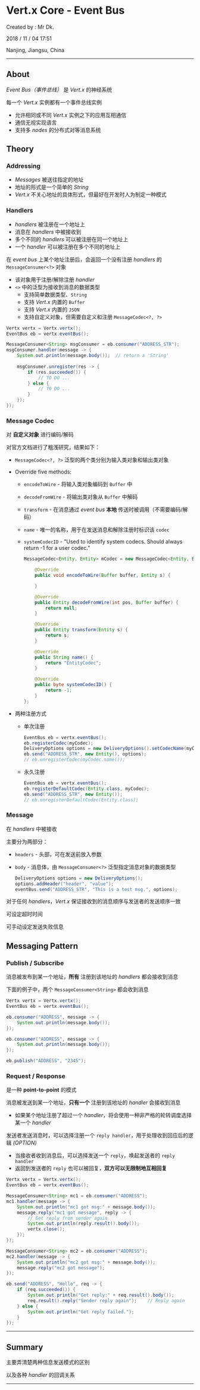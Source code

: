 # Vert.x Core - Event Bus

Created by : Mr Dk.

2018 / 11 / 04 17:51

Nanjing, Jiangsu, China

---

## About

_Event Bus（事件总线）_ 是 _Vert.x_ 的神经系统

每一个 _Vert.x_ 实例都有一个事件总线实例

* 允许相同或不同 _Vert.x_ 实例之下的应用互相通信
* 通信无视实现语言
* 支持多 _nodes_ 的分布式对等消息系统

## Theory

### Addressing

* _Messages_ 被送往指定的地址
* 地址的形式是一个简单的 _String_
* _Vert.x_ 不关心地址的具体形式，但最好在开发时人为制定一种模式

### Handlers

* _handlers_ 被注册在一个地址上
* 消息在 _handlers_ 中被接收到
* 多个不同的 _handlers_ 可以被注册在同一个地址上
* 一个 _handler_ 可以被注册在多个不同的地址上

在 _event bus_ 上某个地址注册后，会返回一个没有注册 _handlers_ 的 `MessageConsumer<?>` 对象

* 该对象用于注册/解除注册 _handler_
* `<>` 中的泛型为接收到消息的数据类型
  * 支持简单数据类型、`String`
  * 支持 _Vert.x_ 内置的 `Buffer`
  * 支持 _Vert.x_ 内置的 `JSON`
  * 支持自定义对象，但需要自定义和注册 `MessageCodec<?, ?>`

```java
Vertx vertx = Vertx.vertx();
EventBus eb = vertx.eventBus();

MessageConsumer<String> msgConsumer = eb.consumer("ADDRESS_STR");
msgConsumer.handler(message -> {
    System.out.println(message.body());  // return a 'String'
    
    msgConsumer.unregister(res -> {
        if (res.succeeded()) {
            // TO DO ...
        } else {
            // TO DO ...
        }
    });
});
```

### Message Codec

对 __自定义对象__ 进行编码/解码

对官方文档进行了粗浅研究，结果如下：

* `MessageCodec<?, ?>` 泛型的两个类分别为输入类对象和输出类对象

* Override five methods:

  * `encodeToWire` - 将输入类对象编码到 `Buffer` 中

  * `decodeFromWire` - 将输出类对象从 `Buffer` 中解码

  * `transform` - 在消息通过 _event bus_  __本地__ 传送时被调用（不需要编码/解码）

  * `name` - 唯一的名称，用于在发送消息和解除注册时标识该 `codec` 

  * `systemCodecID` - "Used to identify system codecs. Should always return -1 for a user codec."

    ```java
    MessageCodec<Entity, Entity> mCodec = new MessageCodec<Entity, Entity>() {
    
        @Override
        public void encodeToWire(Buffer buffer, Entity s) {
    
        }
    
        @Override
        public Entity decodeFromWire(int pos, Buffer buffer) {
            return null;
        }
    
        @Override
        public Entity transform(Entity s) {
            return s;
        }
    
        @Override
        public String name() {
            return "EntityCodec";
        }
    
        @Override
        public byte systemCodecID() {
            return -1;
        }
    };
    ```

* 两种注册方式

  * 单次注册

    ```java
    EventBus eb = vertx.eventBus();
    eb.registerCodec(myCodec);
    DeliveryOptions options = new DeliveryOptions().setCodecName(myCodec.name());
    eb.send("ADDRESS_STR", new Entity(), options);
    // eb.unregisterCodec(myCodec.name());
    ```

  * 永久注册

    ```java
    EventBus eb = vertx.eventBus();
    eb.registerDefaultCodec(Entity.class, myCodec);
    eb.send("ADDRESS_STR", new Entity());
    // eb.unregisterDefaultCodec(Entity.class);
    ```

### Message

在 _handlers_ 中被接收

主要分为两部分：

* `headers` - 头部，可在发送前放入参数

* `body` - 消息体，由 `MessageConsumer<?>` 泛型指定消息对象的数据类型

  ```java
  DeliveryOptions options = new DeliveryOptions();
  options.addHeader("header", "value");
  eventBus.send("ADDRESS_STR", "This is a test msg.", options);
  ```

对于任何 _handlers_，_Vert.x_ 保证接收到的消息顺序与发送者的发送顺序一致

可设定超时时间

可手动设定发送失败信息

## Messaging Pattern

### Publish / Subscribe

消息被发布到某一个地址，__所有__ 注册到该地址的 _handlers_ 都会接收到消息

下面的例子中，两个 `MessageConsumer<String>` 都会收到消息

```java
Vertx vertx = Vertx.vertx();
EventBus eb = vertx.eventBus();

eb.consumer("ADDRESS", message -> {
    System.out.println(message.body());
});

eb.consumer("ADDRESS", message -> {
    System.out.println(message.body());
});

eb.publish("ADDRESS", "2345");
```

### Request / Response

是一种 __point-to-point__ 的模式

消息被发送到某一个地址，__只有一个__ 注册到该地址的 _handler_ 会接收到消息

* 如果某个地址注册了超过一个 _handler_，将会使用一种非严格的轮转调度选择某一个 _handler_

发送者发送消息时，可以选择注册一个 `reply handler`，用于处理收到回应后的逻辑 _(OPTION)_

* 当接收者收到消息后，可以选择发送一个 `reply`，唤起发送者的 `reply handler`
* 返回到发送者的 `reply` 也可以被回复，__双方可以无限制地互相回复__

```java
Vertx vertx = Vertx.vertx();
EventBus eb = vertx.eventBus();

MessageConsumer<String> mc1 = eb.consumer("ADDRESS");
mc1.handler(message -> {
    System.out.println("mc1 got msg:" + message.body());
    message.reply("mc1 got message", reply -> {
        // Get reply from sender again
        System.out.println(reply.result().body());
        vertx.close();
    });
});

MessageConsumer<String> mc2 = eb.consumer("ADDRESS");
mc2.handler(message -> {
    System.out.println("mc2 got msg:" + message.body());
    message.reply("mc2 got message");
});

eb.send("ADDRESS", "Hello", req -> {
    if (req.succeeded()) {
        System.out.println("Get reply:" + req.result().body());
        req.result().reply("Sender reply again");    // Reply again
    } else {
        System.out.println("Get reply failed.");
    }
});
```

---

## Summary

主要弄清楚两种信息发送模式的区别

以及各种 _handler_ 的回调关系

---

